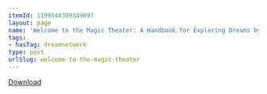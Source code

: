 ```yaml
---
itemId: 1199544399349097
layout: page
name: 'Welcome to the Magic Theater: A Handbook for Exploring Dreams by Dick McLeester'
tags:
- hasTag: dreamnetwork
type: post
urlSlug: welcome-to-the-magic-theater
---
```

<a href="files/pdfs/Volume_publications/publications.welcome-to-the-magic-theater.pdf" download="">Download</a>